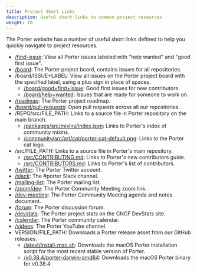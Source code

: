 ```yaml
---
title: Project Short Links
description: Useful short links to common project resources
weight: 10
---
```


The Porter website has a number of useful short links defined to help you quickly navigate to project resources.

- [/find-issue](/find-issue): View all Porter issues labeled with "help wanted" and "good first issue".
- [/board](/board/): The Porter project board, contains issues for all repositories.
- /board/ISSUE+LABEL: View all issues on the Porter project board with the specified label, using a plus sign in place of spaces.
  - [/board/good+first+issue](/board/good+first+issue): Good first issues for new contributors.
  - [/board/help+wanted](/board/help+wanted): Issues that are ready for someone to work on.
- [/roadmap](/roadmap/): The Porter project roadmap.
- [/board/pull-requests](/board/pull-requests): Open pull requests across all our repositories.
- /REPO/src/FILE_PATH: Links to a source file in Porter repository on the main branch.
  - [/packages/src/mixins/index.json](/packages/src/mixins/index.json): Links to Porter's index of community mixins.
  - [/community/src/art/cat/porter-cat-default.png](/community/src/art/cat/porter-cat-default.png): Links to the Porter cat logo.
- /src/FILE_PATH: Links to a source file in Porter's main repository.
  - [/src/CONTRIBUTING.md](/src/CONTRIBUTING.md): Links to Porter's new contributors guide.
  - [/src/CONTRIBUTORS.md](/src/CONTRIBUTORS.md): Links to Porter's list of contributors.
- [/twitter](/twitter/): The Porter Twitter account.
- [/slack](/slack/): The #porter Slack channel.
- [/mailing-list](/mailing-list/): The Porter mailing list.
- [/zoom/dev](/zoom/dev/): The Porter Community Meeting zoom link.
- [/dev-meeting](/dev-meeting/): The Porter Community Meeting agenda and notes document.
- [/forum](/forum/): The Porter discussion forum.
- [/devstats](/devstats/): The Porter project stats on the CNCF DevStats site.
- [/calendar](/calendar/): The Porter community calendar.
- [/videos](/videos/): The Porter YouTube channel.
- VERSION/FILE_PATH: Downloads a Porter release asset from our GitHub releases.
  - [/latest/install-mac.sh](/latest/install-mac.sh): Downloads the macOS Porter installation script for the most recent stable version of Porter.
  - [/v0.38.4/porter-darwin-amd64](/v0.38.4/porter-darwin-amd64): Downloads the macOS Porter binary for v0.38.4
